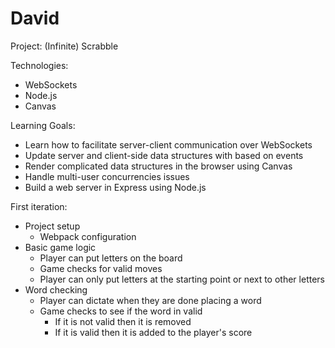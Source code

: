 # David

Project: (Infinite) Scrabble

Technologies:

- WebSockets
- Node.js
- Canvas

Learning Goals:

- Learn how to facilitate server-client communication over WebSockets
- Update server and client-side data structures with based on events
- Render complicated data structures in the browser using Canvas
- Handle multi-user concurrencies issues
- Build a web server in Express using Node.js

First iteration:

- Project setup
  - Webpack configuration
- Basic game logic
  - Player can put letters on the board
  - Game checks for valid moves
  - Player can only put letters at the starting point or next to other letters
- Word checking
  - Player can dictate when they are done placing a word
  - Game checks to see if the word in valid
    - If it is not valid then it is removed
    - If it is valid then it is added to the player's score